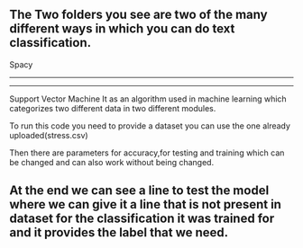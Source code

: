 The Two folders you see are two of the many different ways in which you can do text classification.
--------------------------------------------------------------------------------------------------
Spacy

--------------------------------------------------------------------------------------------------
--------------------------------------------------------------------------------------------------
Support Vector Machine
It as an algorithm used in machine learning which categorizes two different data in two different modules.

To run this code you need to provide a dataset you can use the one already uploaded(stress.csv)

Then there are parameters for accuracy,for testing and training which can be changed and can also work without being changed.

At the end we can see a line to test the model where we can give it a line that is not present in dataset for the classification it was trained for and it provides the label that we need.
--------------------------------------------------------------------------------------------------
